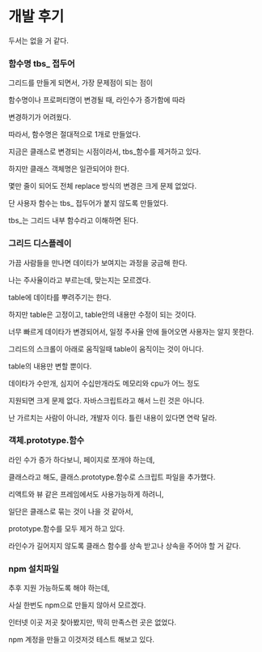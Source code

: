 # 개발 후기

두서는 없을 거 같다. 

### 함수명 tbs_ 접두어

그리드를 만들게 되면서, 가장 문제점이 되는 점이

함수명이나 프로퍼티명이 변경될 때, 라인수가 증가함에 따라

변경하기가 어려웠다.

따라서, 함수명은 절대적으로 1개로 만들었다.

지금은 클래스로 변경되는 시점이라서, tbs_함수를 제거하고 있다.

하지만 클래스 객체명은 일관되어야 한다.

몇만 줄이 되어도 전체 replace 방식의 변경은 크게 문제 없었다.

단 사용자 함수는 tbs_ 접두어가 붙지 않도록 만들었다.

tbs_는 그리드 내부 함수라고 이해하면 된다.

### 그리드 디스플레이

가끔 사람들을 만나면 데이타가 보여지는 과정을 궁금해 한다.

나는 주사율이라고 부르는데, 맞는지는 모르겠다.

table에 데이타를 뿌려주기는 한다. 

하지만 table은 고정이고, table안의 내용만 수정이 되는 것이다.

너무 빠르게 데이타가 변경되어서, 일정 주사율 안에 들어오면 사용자는 알지 못한다.

그리드의 스크롤이 아래로 움직일때 table이 움직이는 것이 아니다.

table의 내용만 변할 뿐이다. 

데이타가 수만개, 심지어 수십만개라도 메모리와 cpu가 어느 정도

지원되면 크게 문제 없다. 자바스크립트라고 해서 느린 것은 아니다.

난 가르치는 사람이 아니라, 개발자 이다. 틀린 내용이 있다면 연락 달라.

### 객체.prototype.함수

라인 수가 증가 하다보니, 페이지로 쪼개야 하는데, 

클래스라고 해도, 클래스.prototype.함수로 스크립트 파일을 추가했다.

리액트와 뷰 같은 프레임에서도 사용가능하게 하려니, 

일단은 클래스로 묶는 것이 나을 것 같아서, 

prototype.함수를 모두 제거 하고 있다.

라인수가 길어지지 않도록 클래스 함수를 상속 받고나 상속을 주어야 할 거 같다.

### npm 설치파일

추후 지원 가능하도록 해야 하는데,

사실 한번도 npm으로 만들지 않아서 모르겠다. 

인터넷 이곳 저곳 찾아봤지만, 딱히 만족스런 곳은 없었다.

npm 계정을 만들고 이것저것 테스트 해보고 있다.

